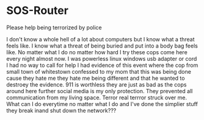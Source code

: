 # SOS-Router
Please help being terrorized by police

I don't know a whole hell of a lot about computers but I know what a threat feels like. I know what a threat of being buried and put into a body bag feels like. No matter what I do no matter how hard I try these cops come here every night almost now. I was powerless linux windows usb adapter or cord I had no way to call for help I had evidence of this event where the cop from small town of whitestown confessed to my mom that this was being done cause they hate me they hate me being different and that he wanted to destroey the evidence.
911 is worthless they are just as bad as the cops around here further social media is my only protection. They prevented all communication from my living space. Terror real terrror struck over me. What can I do everytime no matter what I do and I've done the simplier stuff they break inand shut down the network???
